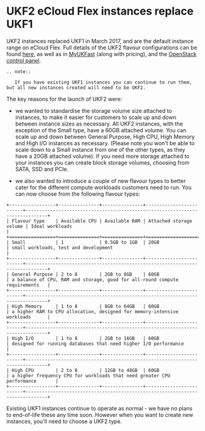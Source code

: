 
# UKF2 eCloud Flex instances replace UKF1

UKF2 instances replaced UKF1 in March 2017, and are the default instance range on eCloud Flex. Full details of the UKF2 flavour configurations can be found [here](/cloud/flex/nova/flavour_sizes.html), as well as in [MyUKFast](https://my.ukfast.co.uk/ecloud-flex/16029/pricing.php) (along with pricing), and the [OpenStack control panel](https://api.openstack.ecloud.co.uk/project/instances/).  
```eval_rst
.. note::

   If you have existing UKF1 instances you can continue to run them, but all new instances created will need to be UKF2.

```  

The key reasons for the launch of UKF2 were: 

- we wanted to standardise the storage volume size attached to instances, to make it easier for customers to scale up and down between instance sizes as necessary.  All UKF2 instances, with the exception of the Small type, have a 60GB attached volume.  You can scale up and down between General Purpose, High CPU, High Memory and High I/O instances as necessary.  (Please note you won't be able to scale down to a Small instance from one of the other types, as they have a 20GB attached volume).  If you need more storage attached to your instances you can create block storage volumes, choosing from SATA, SSD and PCIe.

- we also wanted to introduce a couple of new flavour types to better cater for the different compute workloads customers need to run.  You can now choose from the following flavour types:

```eval_rst
+-----------------+---------------+---------------+-------------------------+------------------------------------------------------------------------------+
| Flavour type    | Available CPU | Available RAM | Attached storage volume | Ideal workloads                                                              |
+=================+===============+===============+=========================+==============================================================================+
| Small           | 1             | 0.5GB to 1GB  | 20GB                    | small workloads, test and development                                        |
+-----------------+---------------+---------------+-------------------------+------------------------------------------------------------------------------+
| General Purpose | 2 to 8        | 2GB to 8GB    | 60GB                    | a balance of CPU, RAM and storage, good for all-round compute requirements   |
+-----------------+---------------+---------------+-------------------------+------------------------------------------------------------------------------+
| High Memory     | 1 to 8        | 8GB to 64GB   | 60GB                    | a higher RAM to CPU allocation, designed for memory-intensive workloads      |
+-----------------+---------------+---------------+-------------------------+------------------------------------------------------------------------------+
| High I/O        | 1 to 8        | 2GB to 16GB   | 60GB                    | designed for running databases that need higher I/O performance              |
+-----------------+---------------+---------------+-------------------------+------------------------------------------------------------------------------+
| High CPU        | 2 to 8        | 12GB to 48GB  | 60GB                    | a higher frequency CPU for workloads that need greater CPU performance       |
+-----------------+---------------+---------------+-------------------------+------------------------------------------------------------------------------+
```

Existing UKF1 instances continue to operate as normal - we have no plans to end-of-life these any time soon.  However when you want to create new instances, you'll need to choose a UKF2 type.
